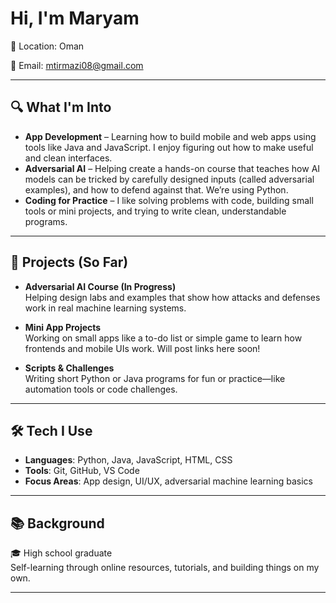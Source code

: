 # Hi, I'm Maryam 

📍 Location: Oman 

📧 Email: mtirmazi08@gmail.com

---

## 🔍 What I'm Into

- **App Development** – Learning how to build mobile and web apps using tools like Java and JavaScript. I enjoy figuring out how to make useful and clean interfaces.
- **Adversarial AI** – Helping create a hands-on course that teaches how AI models can be tricked by carefully designed inputs (called adversarial examples), and how to defend against that. We’re using Python. 
- **Coding for Practice** – I like solving problems with code, building small tools or mini projects, and trying to write clean, understandable programs.

---

## 📝 Projects (So Far)

- **Adversarial AI Course (In Progress)**  
  Helping design labs and examples that show how attacks and defenses work in real machine learning systems.

- **Mini App Projects**  
  Working on small apps like a to-do list or simple game to learn how frontends and mobile UIs work. Will post links here soon!

- **Scripts & Challenges**  
  Writing short Python or Java programs for fun or practice—like automation tools or code challenges.

---

## 🛠️ Tech I Use

- **Languages**: Python, Java, JavaScript, HTML, CSS  
- **Tools**: Git, GitHub, VS Code
- **Focus Areas**: App design, UI/UX, adversarial machine learning basics

---

## 📚 Background

🎓 High school graduate  
Self-learning through online resources, tutorials, and building things on my own.  

---
